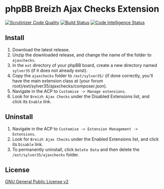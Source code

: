 # phpBB Breizh Ajax Checks Extension

[![Scrutinizer Code Quality](https://scrutinizer-ci.com/g/Sylver35/ajaxchecks/badges/quality-score.png?b=1.8.2)](https://scrutinizer-ci.com/g/Sylver35/ajaxchecks/?branch=1.8.2)
[![Build Status](https://scrutinizer-ci.com/g/Sylver35/ajaxchecks/badges/build.png?b=1.8.2)](https://scrutinizer-ci.com/g/Sylver35/ajaxchecks/build-status/1.8.2)
[![Code Intelligence Status](https://scrutinizer-ci.com/g/Sylver35/ajaxchecks/badges/code-intelligence.svg?b=1.8.2)](https://scrutinizer-ci.com/code-intelligence)

## Install

1. Download the latest release.
2. Unzip the downloaded release, and change the name of the folder to `ajaxchecks`.
3. In the `ext` directory of your phpBB board, create a new directory named `sylver35` (if it does not already exist).
4. Copy the `ajaxchecks` folder to `/ext/sylver35/` (if done correctly, you'll have the main extension class at (your forum root)/ext/sylver35/ajaxchecks/composer.json).
5. Navigate in the ACP to `Customise -> Manage extensions`.
6. Look for `Breizh Ajax Checks` under the Disabled Extensions list, and click its `Enable` link.

## Uninstall

1. Navigate in the ACP to `Customise -> Extension Management -> Extensions`.
2. Look for `Breizh Ajax Checks` under the Enabled Extensions list, and click its `Disable` link.
3. To permanently uninstall, click `Delete Data` and then delete the `/ext/sylver35/ajaxchecks` folder.

## License
[GNU General Public License v2](http://opensource.org/licenses/GPL-2.0)
